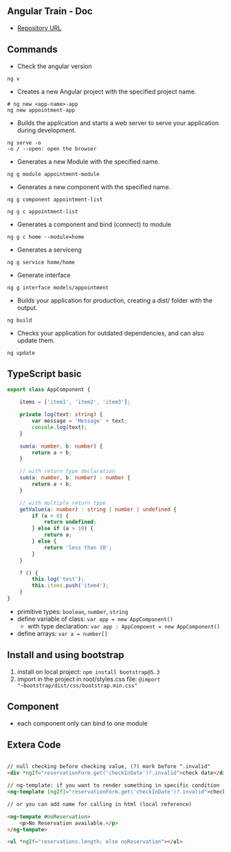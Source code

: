 ## Angular Train - Doc

- [Repository URL](https://github.com/JannickLeismann/angular-course-appointment-app)

## Commands
- Check the angular version
```
ng v
```
- Creates a new Angular project with the specified project name.
```
# ng new <app-name>-app
ng new appointment-app
```
- Builds the application and starts a web server to serve your application during development.
```
ng serve -o
-o / --open: open the browser
```

- Generates a new Module with the specified name.
```
ng g module appointment-module
```

- Generates a new component with the specified name.
```
ng g component appointment-list

ng g c appointment-list
```

- Generates a component and bind (connect) to module
```
ng g c home --module=home 
```

- Generates a serviceng
```
ng g service home/home  
```


- Generate interface
```
ng g interface models/appointment
```

- Builds your application for production, creating a dist/ folder with the output.
```
ng build
```

- Checks your application for outdated dependencies, and can also update them.
```
ng update
```


## TypeScript basic
```ts
export class AppComponent {

    items = ['item1', 'item2', 'item3'];

    private log(text: string) {
        var message = 'Message' + text;
        console.log(text);
    }

    sum(a: number, b: number) {
        return a + b;
    }

    // with return type declaration
    sum(a: number, b: number) : number {
        return a + b;
    }

    // with multiple return type
    getValue(a: number) : string | number | undefined {
        if (a < 0) {
            return undefined;
        } else if (a > 10) {
            return a;
        } else {
            return 'less than 10';
        }
    }

    f () {
        this.log('test');
        this.items.push('item4');
    }
}
```
- primitive types: `boolean`, `number`, `string`
- define variable of class: `var app = new AppComponent()`
    - with type declaration: `var app : AppCompoent = new AppComponent()`
- define arrays: `var a = number[]`

## Install and using bootstrap
1. install on local project: `npm install bootstrap@5.3`
2. import in the project in root/styles.css file: `@import "~bootstrap/dist/css/bootstrap.min.css"`

## Component
- each component only can bind to one module

## Extera Code
```html

// null checking before checking value, (?) mark before ".invalid"
<div *ngIf="reservationForm.get('checkInDate')?.invalid">check date</div>

// ng-template: if you want to render something in specific condition
<ng-template [ngIf]="reservationForm.get('checkInDate')?.invalid">check date</ng-template>

// or you can add name for calling in html (local reference)

<ng-tempate #noReservation>
    <p>No Reservation available.</p>
</ng-tempate>

<ul *ngIf="reservations.length; else noReservation"></ul>

```